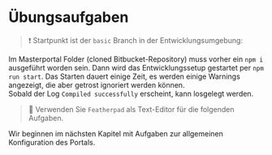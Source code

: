 # Übungsaufgaben

> :exclamation: Startpunkt ist der `basic` Branch in der Entwicklungsumgebung:  

Im Masterportal Folder (cloned Bitbucket-Repository) muss vorher ein `npm i` ausgeführt worden sein.
Dann wird das Entwicklungssetup gestartet per `npm run start`.
Das Starten dauert einige Zeit, es werden einige Warnings angezeigt, die aber getrost ignoriert werden können.  
Sobald der Log `Compiled successfully` erscheint, kann losgelegt werden.

> 📝
> Verwenden Sie `Featherpad` als Text-Editor für die folgenden Aufgaben.

Wir beginnen im nächsten Kapitel mit Aufgaben zur allgemeinen Konfiguration des Portals.

